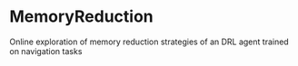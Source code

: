# MemoryReduction
Online exploration of memory reduction strategies of an DRL agent trained on navigation tasks
